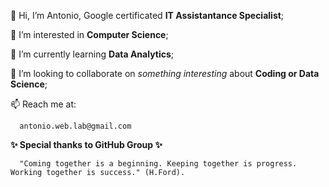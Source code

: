 👋 Hi, I’m Antonio, Google certificated <b>IT Assistantance Specialist</b>;

👀 I’m interested in <b>Computer Science</b>;

🌱 I’m currently learning <b>Data Analytics</b>;

💞️ I’m looking to collaborate on <i>something interesting</i> about <b>Coding or Data Science</b>;

📫 Reach me at:

      antonio.web.lab@gmail.com


<b>✨ Special thanks to GitHub Group ✨</b>

      "Coming together is a beginning. Keeping together is progress. Working together is success." (H.Ford).
